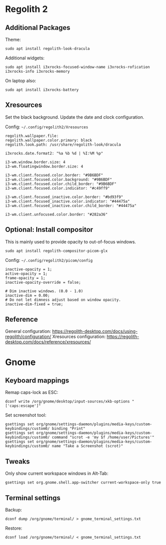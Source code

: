 # Regolith 2

## Additional Packages
Theme:
```
sudo apt install regolith-look-dracula
```

Additional widgets:
```
sudo apt install i3xrocks-focused-window-name i3xrocks-rofication i3xrocks-info i3xrocks-memory
```

On laptop also:
```
sudo apt install i3xrocks-battery
```

## Xresources
Set the black background. Update the date and clock configuration.

Config: `~/.config/regolith2/Xresources`
```
regolith.wallpaper.file: 
regolith.wallpaper.color.primary: black
regolith.look.path: /usr/share/regolith-look/dracula

i3xrocks.date.format2: "%a %b %d | %I:%M %p"

i3-wm.window.border.size: 4
i3-wm.floatingwindow.border.size: 4

i3-wm.client.focused.color.border: "#9B6BDF"
i3-wm.client.focused.color.background: "#9B6BDF"
i3-wm.client.focused.color.child_border: "#9B6BDF"
i3-wm.client.focused.color.indicator: "#c49ff9"

i3-wm.client.focused_inactive.color.border: "#bd93f9"
i3-wm.client.focused_inactive.color.indicator: "#44475a"
i3-wm.client.focused_inactive.color.child_border: "#44475a"

i3-wm.client.unfocused.color.border: "#282a36"
```

## Optional: Install compositor
This is mainly used to provide opacity to out-of-focus windows.
```
sudo apt install regolith-compositor-picom-glx
```

Config: `~/.config/regolith2/picom/config`
```
inactive-opacity = 1;
active-opacity = 1;
frame-opacity = 1;
inactive-opacity-override = false;

# Dim inactive windows. (0.0 - 1.0)
inactive-dim = 0.00;
# Do not let dimness adjust based on window opacity.
inactive-dim-fixed = true;
```

## Reference
General configuration:     https://regolith-desktop.com/docs/using-regolith/configuration/
Xresources configuration:  https://regolith-desktop.com/docs/reference/xresources/

# Gnome

## Keyboard mappings

Remap caps-lock as ESC:
```
dconf write /org/gnome/desktop/input-sources/xkb-options "['caps:escape']"
```

Set screenshot tool:
```
gsettings set org/gnome/settings-daemon/plugins/media-keys/custom-keybindings/custom0/ binding "Print"
gsettings set org/gnome/settings-daemon/plugins/media-keys/custom-keybindings/custom0/ command "scrot -e 'mv $f /home/user/Pictures'"
gsettings set org/gnome/settings-daemon/plugins/media-keys/custom-keybindings/custom0/ name "Take a Screenshot (scrot)"
```

## Tweaks

Only show current workspace windows in Alt-Tab:

```
gsettings set org.gnome.shell.app-switcher current-workspace-only true
```

## Terminal settings
Backup:
```
dconf dump /org/gnome/terminal/ > gnome_terminal_settings.txt
```

Restore:
```
dconf load /org/gnome/terminal/ < gnome_terminal_settings.txt
```
